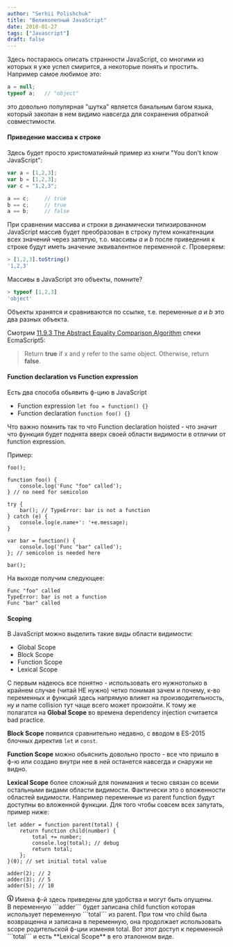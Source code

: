 ```yaml
---
author: "Serhii Polishchuk"
title: "Великолепный JavaScript"
date: 2018-01-27
tags: ["Javascript"]
draft: false
---
```

<!--more-->
Здесь постараюсь описать странности JavaScript, со многими из которых я уже успел смирится, а некоторые понять и простить.
Например самое любимое это:
```js
a = null;
typeof a;	// "object"
```
это довольно популярная "шутка" является банальным багом языка, который закопан в нем видимо навсегда для сохранения обратной совместимости.

#### Приведение массива к строке
Здесь будет просто христоматийный пример из книги "You don't know JavaScript":
```js
var a = [1,2,3];
var b = [1,2,3];
var c = "1,2,3";

a == c;		// true
b == c;		// true
a == b;		// false
```
При сравнении массива и строки в динамически типизированном JavaScript массив будет преобразован в строку путем конкатенации всех значений через запятую, т.о. массивы _a_ и _b_ после приведения к строке будут иметь значение эквивалентное переменной _c_. Проверяем:
```js
> [1,2,3].toString()
'1,2,3'
```
Массивы в JavaScript это объекты, помните? 
```js
> typeof [1,2,3]
'object'
```
Объекты хранятся и сравниваются по ссылке, т.е. переменные _a_ и _b_ это два разных объекта. 

Смотрим [11.9.3 The Abstract Equality Comparison Algorithm](http://www.ecma-international.org/ecma-262/5.1/#sec-11.9.3) спеки EcmaScript5:

> Return __true__ if x and y refer to the same object. Otherwise, return __false__.

#### Function declaration vs Function expression

Есть два способа обьявить ф-цию в JavaScript
- Function expression ```let foo = function() {}```
- Function declaration ```function foo() {}```

Что важно помнить так то что Function declaration hoisted - что значит что функция будет поднята вверх своей
области видимости в отличии от function expression.

Пример:

    foo();
    
    function foo() {
        console.log('Func "foo" called');
    } // no need for semicolon
    
    try {
        bar(); // TypeError: bar is not a function
    } catch (e) {
        console.log(e.name+': '+e.message);
    }
    
    var bar = function() {
        console.log('Func "bar" called');
    }; // semicolon is needed here
    
    bar();

На выходе получим следующее:

    Func "foo" called
    TypeError: bar is not a function
    Func "bar" called

#### Scoping

В JavaScript можно выделить такие виды области видимости:
- Global Scope
- Block Scope
- Function Scope
- Lexical Scope

С первым надеюсь все понятно - использовать его нужнотолько в крайнем случае (читай НЕ нужно)  четко понимая зачем и почему, 
к-во переменных и функций здесь напрямую влияет на производительность, ну и name collision тут чаще всего может произойти.
К тому же полагатся на **Global Scope** во времена dependency injection считается bad practice.

**Block Scope** появился сравнительно недавно, с вводом в ES-2015 блочных директив ```let``` и ```const```.

**Function Scope** можно обьяснить довольно просто - все что пришло в ф-ю или создано внутри нее в ней останется навсегда и снаружи не видно.

**Lexical Scope** более сложный для понимания и тесно связан со всеми остальными видами области видимости.
Фактически это о вложенности областей видимости. Например переменные из parent function будут доступны во вложенной функции.
Для того чтобы совсем всех запутать, пример ниже:

    let adder = function parent(total) {
        return function child(number) {
            total += number;
            console.log(total); // debug
            return total;
        };
    }(0); // set initial total value

    adder(2); // 2
    adder(3); // 5
    adder(5); // 10

<div class="alert alert-warning" role="alert">
<svg class="octicon octicon-info" viewBox="0 0 14 16" version="1.1" width="14" height="16" aria-hidden="true"><path fill-rule="evenodd" d="M6.3 5.69a.942.942 0 0 1-.28-.7c0-.28.09-.52.28-.7.19-.18.42-.28.7-.28.28 0 .52.09.7.28.18.19.28.42.28.7 0 .28-.09.52-.28.7a1 1 0 0 1-.7.3c-.28 0-.52-.11-.7-.3zM8 7.99c-.02-.25-.11-.48-.31-.69-.2-.19-.42-.3-.69-.31H6c-.27.02-.48.13-.69.31-.2.2-.3.44-.31.69h1v3c.02.27.11.5.31.69.2.2.42.31.69.31h1c.27 0 .48-.11.69-.31.2-.19.3-.42.31-.69H8V7.98v.01zM7 2.3c-3.14 0-5.7 2.54-5.7 5.68 0 3.14 2.56 5.7 5.7 5.7s5.7-2.55 5.7-5.7c0-3.15-2.56-5.69-5.7-5.69v.01zM7 .98c3.86 0 7 3.14 7 7s-3.14 7-7 7-7-3.12-7-7 3.14-7 7-7z"></path></svg>
Имена ф-й здесь приведены для удобства и могут быть опущены.
</div>
В переменную ```adder``` будет записана child function которая использует переменную ```total``` из parent.
При том что child была возвращенна и записана в переменную, она продолжает использовать scope родительской ф-ции изменяя total.
Вот этот доступ к переменной ```total``` и есть **Lexical Scope** в его эталонном виде.
